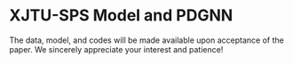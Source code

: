 # XJTU-SPS Model and PDGNN
The data, model, and codes will be made available upon acceptance of the paper. We sincerely appreciate your interest and patience!



